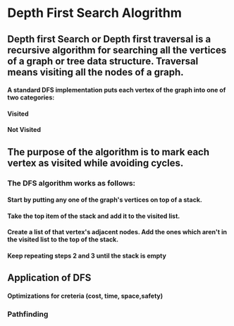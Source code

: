 # Depth First Search Alogrithm

## Depth first Search or Depth first traversal is a recursive algorithm for searching all the vertices of a graph or tree data structure. Traversal means visiting all the nodes of a graph.


#### A standard DFS implementation puts each vertex of the graph into one of two categories:

#### Visited
#### Not Visited

## The purpose of the algorithm is to mark each vertex as visited while avoiding cycles.

### The DFS algorithm works as follows:

#### Start by putting any one of the graph's vertices on top of a stack.
#### Take the top item of the stack and add it to the visited list.
#### Create a list of that vertex's adjacent nodes. Add the ones which aren't in the visited list to the top of the stack.
#### Keep repeating steps 2 and 3 until the stack is empty



## Application of DFS

#### Optimizations for creteria (cost, time, space,safety)

### Pathfinding


